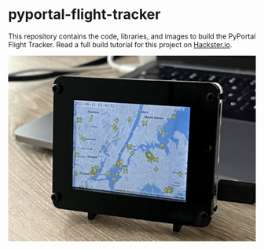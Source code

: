# pyportal-flight-tracker
This repository contains the code, libraries, and images to build the PyPortal Flight Tracker. Read a full build tutorial for this project on [Hackster.io](https://www.hackster.io/rhammell/pyportal-flight-tracker-0be6b0). 

<img src="img/flight_tracker.jpg">



